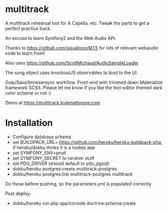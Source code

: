 multitrack
==========

A multitrack rehearsal tool for A Capella, etc. Tweak the parts to get a perfect practice track. 

An excuse to learn Symfony2 and the Web Audio API. 


Thanks to https://github.com/squallooo/MT5 for lots of relevant webaudio code to learn from! 

Also uses https://github.com/ScottMichaud/AudioSampleLoader

The song object uses knockoutJS observables to bind to the UI. 

Gulp/Sass/browsersync workflow. Front-end with trimmed down Materialize framework SCSS. Please let me know if you like the text-editor themed dark color scheme or not :)


Demo at https://multitrack.kylemattimore.com 



Installation
=============
- Configure database schema
- set BUILDPACK_URL= https://github.com/heroku/heroku-buildpack-php, if heroku/dokku thinks it is a nodejs app
- set SYMFONY_ENV=prod
- set SYMFONY_SECRET to random stuff
- set PDO_DRIVER (should default to pdo_pgsql)
- dokku/heroku postgres:create multitrack-postgres
- dokku/heroku postgres:link multitrack-postgres multitrack

Do these before pushing, so the parameters.yml is populated correctly. 

Post deploy: 
- dokku/heroku run php app/console doctrine:schema:create
